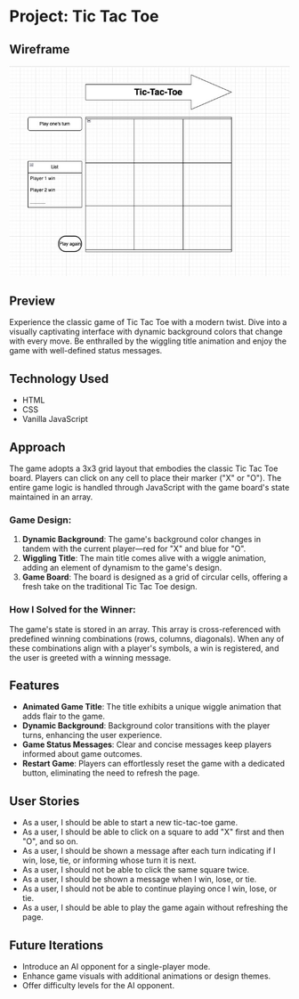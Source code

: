 
# Project: Tic Tac Toe

## Wireframe
![Wireframe](m.jpeg)

## Preview
Experience the classic game of Tic Tac Toe with a modern twist. Dive into a visually captivating interface with dynamic background colors that change with every move. Be enthralled by the wiggling title animation and enjoy the game with well-defined status messages.

## Technology Used
- HTML
- CSS
- Vanilla JavaScript

## Approach
The game adopts a 3x3 grid layout that embodies the classic Tic Tac Toe board. Players can click on any cell to place their marker ("X" or "O"). The entire game logic is handled through JavaScript with the game board's state maintained in an array.

### Game Design:
1. **Dynamic Background**: The game's background color changes in tandem with the current player—red for "X" and blue for "O".
2. **Wiggling Title**: The main title comes alive with a wiggle animation, adding an element of dynamism to the game's design.
3. **Game Board**: The board is designed as a grid of circular cells, offering a fresh take on the traditional Tic Tac Toe design.

### How I Solved for the Winner:
The game's state is stored in an array. This array is cross-referenced with predefined winning combinations (rows, columns, diagonals). When any of these combinations align with a player's symbols, a win is registered, and the user is greeted with a winning message.

## Features
- **Animated Game Title**: The title exhibits a unique wiggle animation that adds flair to the game.
- **Dynamic Background**: Background color transitions with the player turns, enhancing the user experience.
- **Game Status Messages**: Clear and concise messages keep players informed about game outcomes.
- **Restart Game**: Players can effortlessly reset the game with a dedicated button, eliminating the need to refresh the page.

## User Stories
- As a user, I should be able to start a new tic-tac-toe game.
- As a user, I should be able to click on a square to add "X" first and then "O", and so on.
- As a user, I should be shown a message after each turn indicating if I win, lose, tie, or informing whose turn it is next.
- As a user, I should not be able to click the same square twice.
- As a user, I should be shown a message when I win, lose, or tie.
- As a user, I should not be able to continue playing once I win, lose, or tie.
- As a user, I should be able to play the game again without refreshing the page.

## Future Iterations
- Introduce an AI opponent for a single-player mode.
- Enhance game visuals with additional animations or design themes.
- Offer difficulty levels for the AI opponent.
